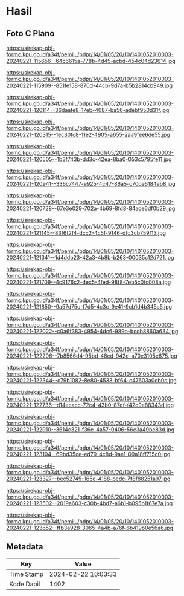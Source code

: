 # Hasil

## Foto C Plano

https://sirekap-obj-formc.kpu.go.id/a34f/pemilu/pdpr/14/01/05/20/10/1401052010003-20240221-115656--64c6615a-778b-4d45-acbd-454c04d23614.jpg

https://sirekap-obj-formc.kpu.go.id/a34f/pemilu/pdpr/14/01/05/20/10/1401052010003-20240221-115909--851fe158-870d-44cb-9d7a-b5b2814cb949.jpg

https://sirekap-obj-formc.kpu.go.id/a34f/pemilu/pdpr/14/01/05/20/10/1401052010003-20240221-120114--36daafe8-17eb-4087-ba56-adebf950d31f.jpg

https://sirekap-obj-formc.kpu.go.id/a34f/pemilu/pdpr/14/01/05/20/10/1401052010003-20240221-120315--1ec30fc8-11e2-4905-a655-2aa9fee6de55.jpg

https://sirekap-obj-formc.kpu.go.id/a34f/pemilu/pdpr/14/01/05/20/10/1401052010003-20240221-120505--1b3f743b-dd3c-42ea-8ba0-053c5795fe11.jpg

https://sirekap-obj-formc.kpu.go.id/a34f/pemilu/pdpr/14/01/05/20/10/1401052010003-20240221-120941--336c7447-e925-4c47-86a5-c70ce6184eb8.jpg

https://sirekap-obj-formc.kpu.go.id/a34f/pemilu/pdpr/14/01/05/20/10/1401052010003-20240221-120728--67e3e029-702a-4b69-8fd8-84ace6df0b29.jpg

https://sirekap-obj-formc.kpu.go.id/a34f/pemilu/pdpr/14/01/05/20/10/1401052010003-20240221-121145--83f6f2f4-dcc2-4c5f-9146-dfc3cb759f13.jpg

https://sirekap-obj-formc.kpu.go.id/a34f/pemilu/pdpr/14/01/05/20/10/1401052010003-20240221-121341--1d4ddb23-42a3-4b8b-b263-00035c12d721.jpg

https://sirekap-obj-formc.kpu.go.id/a34f/pemilu/pdpr/14/01/05/20/10/1401052010003-20240221-121709--4c9176c2-dec5-4fed-98f8-7eb5c0fc008a.jpg

https://sirekap-obj-formc.kpu.go.id/a34f/pemilu/pdpr/14/01/05/20/10/1401052010003-20240221-121850--9a57d75c-f7d5-4c3c-9e41-9cb1d4b345a5.jpg

https://sirekap-obj-formc.kpu.go.id/a34f/pemilu/pdpr/14/01/05/20/10/1401052010003-20240221-122022--c0a6f383-4954-4dc6-989b-bcdb8860a634.jpg

https://sirekap-obj-formc.kpu.go.id/a34f/pemilu/pdpr/14/01/05/20/10/1401052010003-20240221-122206--7b8566d4-95bd-48cd-942d-a70e3105e675.jpg

https://sirekap-obj-formc.kpu.go.id/a34f/pemilu/pdpr/14/01/05/20/10/1401052010003-20240221-122344--c79b1082-8e80-4533-bf64-c47603a0eb0c.jpg

https://sirekap-obj-formc.kpu.go.id/a34f/pemilu/pdpr/14/01/05/20/10/1401052010003-20240221-122736--d14ecacc-72c4-43b0-87df-f42c9e88343d.jpg

https://sirekap-obj-formc.kpu.go.id/a34f/pemilu/pdpr/14/01/05/20/10/1401052010003-20240221-122910--3614c321-f36e-4a57-9406-56c3a49bc83d.jpg

https://sirekap-obj-formc.kpu.go.id/a34f/pemilu/pdpr/14/01/05/20/10/1401052010003-20240221-123104--69bd35ce-ed79-4c8d-9ae1-09a18ff715c0.jpg

https://sirekap-obj-formc.kpu.go.id/a34f/pemilu/pdpr/14/01/05/20/10/1401052010003-20240221-123327--bec52745-165c-4188-bedc-7f8f88251a97.jpg

https://sirekap-obj-formc.kpu.go.id/a34f/pemilu/pdpr/14/01/05/20/10/1401052010003-20240221-123502--2019a603-c30b-4bd7-a6b1-b095b1f67e7a.jpg

https://sirekap-obj-formc.kpu.go.id/a34f/pemilu/pdpr/14/01/05/20/10/1401052010003-20240221-123652--ffb3a928-3065-4a4b-a76f-6b419b0e56a6.jpg


## Metadata

| Key        | Value               |
| ---------- | ------------------- |
| Time Stamp | 2024-02-22 10:03:33 |
| Kode Dapil | 1402                |



